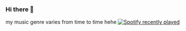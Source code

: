 ### Hi there 👋

 my music genre varies from time to time hehe
[![Spotify recently played](https://spotify-recently-played-readme.vercel.app/api?user=dylan)](https://open.spotify.com/user/dylan)
